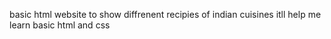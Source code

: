 basic html website to show diffrenent recipies of indian cuisines 
itll help me learn basic html and css
